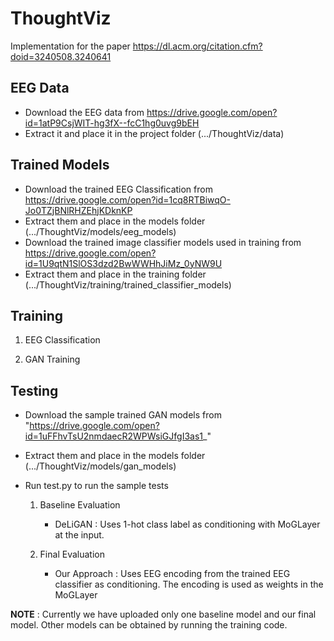 # ThoughtViz
Implementation for the paper https://dl.acm.org/citation.cfm?doid=3240508.3240641

## EEG Data

* Download the EEG data from https://drive.google.com/open?id=1atP9CsjWIT-hg3fX--fcC1hg0uvg9bEH
* Extract it and place it in the project folder (.../ThoughtViz/data)

## Trained Models

* Download the trained EEG Classification from https://drive.google.com/open?id=1cq8RTBiwqO-Jo0TZjBNlRHZEhjKDknKP
* Extract them and place in the models folder (.../ThoughtViz/models/eeg_models)
* Download the trained image classifier models used in training from https://drive.google.com/open?id=1U9qtN1SlOS3dzd2BwWWHhJiMz_0yNW9U
* Extract them and place in the training folder (.../ThoughtViz/training/trained_classifier_models)

## Training

1. EEG Classification

2. GAN Training

## Testing

* Download the sample trained GAN models from "https://drive.google.com/open?id=1uFFhvTsU2nmdaecR2WPWsiGJfgI3as1_"
* Extract them and place in the models folder (.../ThoughtViz/models/gan_models)

* Run test.py to run the sample tests 

   1. Baseline Evaluation

      * DeLiGAN : Uses 1-hot class label as conditioning with MoGLayer at the input.

   2. Final Evaluation

      * Our Approach : Uses EEG encoding from the trained EEG classifier as conditioning. The encoding is used as weights in the MoGLayer
 
**NOTE** : Currently we have uploaded only one baseline model and our final model. Other models can be obtained by running the training code. 



